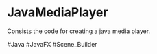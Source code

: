 # JavaMediaPlayer
Consists the code for creating a java media player.

#Java
#JavaFX
#Scene_Builder
